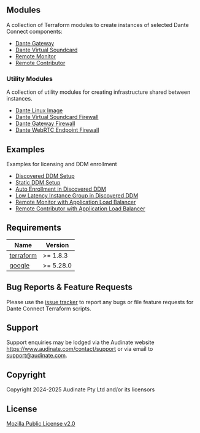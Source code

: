 <!-- Copyright 2024-2025 Audinate Pty Ltd and/or its licensors -->

## Modules

A collection of Terraform modules to create instances of selected Dante Connect components:

* [Dante Gateway](modules/gateway)
* [Dante Virtual Soundcard](modules/virtual-soundcard)
* [Remote Monitor](modules/remote-monitor)
* [Remote Contributor](modules/remote-contributor)

### Utility Modules

A collection of utility modules for creating infrastructure shared between instances.

* [Dante Linux Image](modules/common-modules/gce/dante-linux-image)
* [Dante Virtual Soundcard Firewall](modules/common-modules/dvs/firewall)
* [Dante Gateway Firewall](modules/common-modules/dgw/firewall)
* [Dante WebRTC Endpoint Firewall](modules/common-modules/bridge/firewall)

## Examples

Examples for licensing and DDM enrollment

* [Discovered DDM Setup](examples/discovered-ddm-setup/)
* [Static DDM Setup](examples/static-ddm-setup/)
* [Auto Enrollment in Discovered DDM](examples/auto-enrollment-in-discovered-ddm/)
* [Low Latency Instance Group in Discovered DDM](examples/low-latency-setup/)
* [Remote Monitor with Application Load Balancer](examples/remote-monitor-with-alb)
* [Remote Contributor with Application Load Balancer](examples/remote-contributor-with-alb)

## Requirements

| Name | Version |
|------|---------|
| <a name="requirement_terraform"></a> [terraform](#requirement\_terraform) | >= 1.8.3 |
| <a name="requirement_google"></a> [google](#requirement\_google) | >= 5.28.0 |

## Bug Reports & Feature Requests
Please use the [issue tracker](https://github.com/Audinate/terraform-gcp-dante-connect/issues) to report any bugs or file feature requests for Dante Connect Terraform scripts.

## Support
Support enquiries may be lodged via the Audinate website https://www.audinate.com/contact/support or via email to support@audinate.com.

## Copyright
Copyright 2024-2025 Audinate Pty Ltd and/or its licensors

## License
[Mozilla Public License v2.0](./LICENSE)
